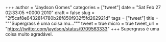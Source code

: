 
+++
author = "Jaydson Gomes"
categories = ["tweet"]
date = "Sat Feb 27 02:33:05 +0000 2010"
draft = false
slug = "2f5caf8e6432814780b28f850f932f5fd262921d"
tags = ["tweet"]
title = """Supergrass é uma coisa mu..."""
tweet = true
micro = true
tweet_url = "https://twitter.com/jaydson/status/9709563333"
+++
Supergrass é uma coisa muito agradável.
